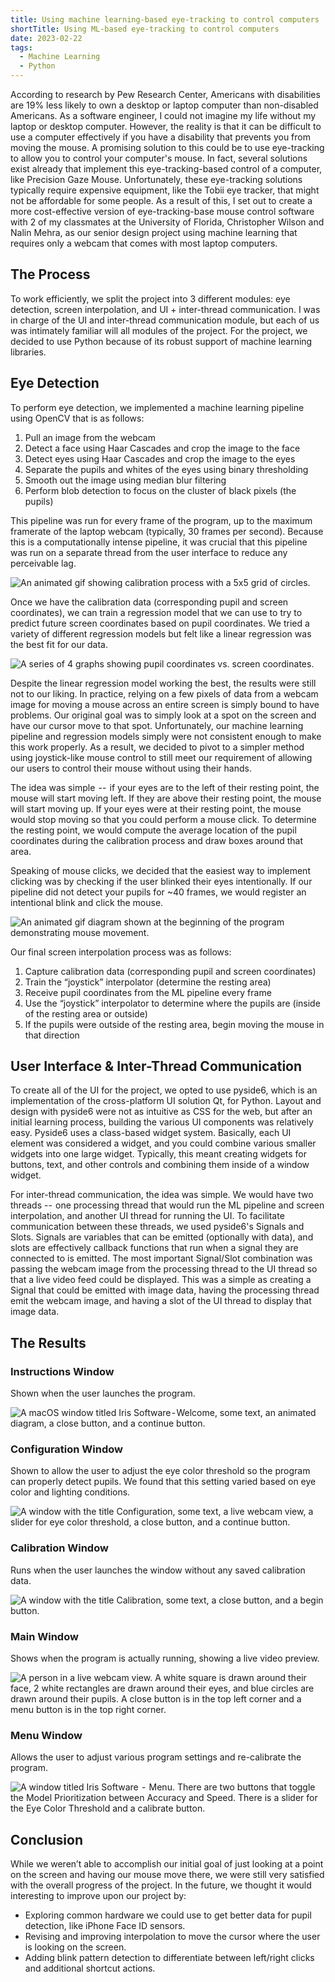 ```yaml
---
title: Using machine learning-based eye-tracking to control computers
shortTitle: Using ML-based eye-tracking to control computers
date: 2023-02-22
tags:
  - Machine Learning
  - Python
---
```


According to research by Pew Research Center, Americans with disabilities are 19% less likely to own a desktop or laptop computer than non-disabled Americans. As a software engineer, I could not imagine my life without my laptop or desktop computer. However, the reality is that it can be difficult to use a computer effectively if you have a disability that prevents you from moving the mouse. A promising solution to this could be to use eye-tracking to allow you to control your computer's mouse. In fact, several solutions exist already that implement this eye-tracking-based control of a computer, like Precision Gaze Mouse. Unfortunately, these eye-tracking solutions typically require expensive equipment, like the Tobii eye tracker, that might not be affordable for some people. As a result of this, I set out to create a more cost-effective version of eye-tracking-base mouse control software with 2 of my classmates at the University of Florida, Christopher Wilson and Nalin Mehra, as our senior design project using machine learning that requires only a webcam that comes with most laptop computers.

## The Process

To work efficiently, we split the project into 3 different modules: eye detection, screen interpolation, and UI + inter-thread communication. I was in charge of the UI and inter-thread communication module, but each of us was intimately familiar will all modules of the project. For the project, we decided to use Python because of its robust support of machine learning libraries.

## Eye Detection

To perform eye detection, we implemented a machine learning pipeline using OpenCV that is as follows:

1. Pull an image from the webcam
2. Detect a face using Haar Cascades and crop the image to the face
3. Detect eyes using Haar Cascades and crop the image to the eyes
4. Separate the pupils and whites of the eyes using binary thresholding
5. Smooth out the image using median blur filtering
6. Perform blob detection to focus on the cluster of black pixels (the pupils)

This pipeline was run for every frame of the program, up to the maximum framerate of the laptop webcam (typically, 30 frames per second). Because this is a computationally intense pipeline, it was crucial that this pipeline was run on a separate thread from the user interface to reduce any perceivable lag.

![An animated gif showing calibration process with a 5x5 grid of circles.](/images/words/001/calibration.gif)

Once we have the calibration data (corresponding pupil and screen coordinates), we can train a regression model that we can use to try to predict future screen coordinates based on pupil coordinates. We tried a variety of different regression models but felt like a linear regression was the best fit for our data.

![A series of 4 graphs showing pupil coordinates vs. screen coordinates.](/images/words/001/linear-regression.webp)

Despite the linear regression model working the best, the results were still not to our liking. In practice, relying on a few pixels of data from a webcam image for moving a mouse across an entire screen is simply bound to have problems. Our original goal was to simply look at a spot on the screen and have our cursor move to that spot. Unfortunately, our machine learning pipeline and regression models simply were not consistent enough to make this work properly. As a result, we decided to pivot to a simpler method using joystick-like mouse control to still meet our requirement of allowing our users to control their mouse without using their hands.

The idea was simple  --  if your eyes are to the left of their resting point, the mouse will start moving left. If they are above their resting point, the mouse will start moving up. If your eyes were at their resting point, the mouse would stop moving so that you could perform a mouse click. To determine the resting point, we would compute the average location of the pupil coordinates during the calibration process and draw boxes around that area.

Speaking of mouse clicks, we decided that the easiest way to implement clicking was by checking if the user blinked their eyes intentionally. If our pipeline did not detect your pupils for ~40 frames, we would register an intentional blink and click the mouse.

![An animated gif diagram shown at the beginning of the program demonstrating mouse movement.](/images/words/001/mouse-movement-diagram.gif)

Our final screen interpolation process was as follows:

1. Capture calibration data (corresponding pupil and screen coordinates)
2. Train the “joystick” interpolator (determine the resting area)
3. Receive pupil coordinates from the ML pipeline every frame
4. Use the “joystick” interpolator to determine where the pupils are (inside of the resting area or outside)
5. If the pupils were outside of the resting area, begin moving the mouse in that direction

## User Interface & Inter-Thread Communication

To create all of the UI for the project, we opted to use pyside6, which is an implementation of the cross-platform UI solution Qt, for Python. Layout and design with pyside6 were not as intuitive as CSS for the web, but after an initial learning process, building the various UI components was relatively easy. Pyside6 uses a class-based widget system. Basically, each UI element was considered a widget, and you could combine various smaller widgets into one large widget. Typically, this meant creating widgets for buttons, text, and other controls and combining them inside of a window widget.

For inter-thread communication, the idea was simple. We would have two threads --  one processing thread that would run the ML pipeline and screen interpolation, and another UI thread for running the UI. To facilitate communication between these threads, we used pyside6's Signals and Slots. Signals are variables that can be emitted (optionally with data), and slots are effectively callback functions that run when a signal they are connected to is emitted. The most important Signal/Slot combination was passing the webcam image from the processing thread to the UI thread so that a live video feed could be displayed. This was a simple as creating a Signal that could be emitted with image data, having the processing thread emit the webcam image, and having a slot of the UI thread to display that image data.

## The Results

### Instructions Window

Shown when the user launches the program.

![A macOS window titled Iris Software - Welcome, some text, an animated diagram, a close button, and a continue button.](/images/words/001/instructions-window.webp)

### Configuration Window

Shown to allow the user to adjust the eye color threshold so the program can properly detect pupils. We found that this setting varied based on eye color and lighting conditions.

![A window with the title Configuration, some text, a live webcam view, a slider for eye color threshold, a close button, and a continue button.](/images/words/001/configuration-window.webp)

### Calibration Window

Runs when the user launches the window without any saved calibration data.

![A window with the title Calibration, some text, a close button, and a begin button.](/images/words/001/calibration-window.webp)

### Main Window

Shows when the program is actually running, showing a live video preview.

![A person in a live webcam view. A white square is drawn around their face, 2 white rectangles are drawn around their eyes, and blue circles are drawn around their pupils. A close button is in the top left corner and a menu button is in the top right corner.](/images/words/001/main-window.webp)

### Menu Window

Allows the user to adjust various program settings and re-calibrate the program.

![A window titled Iris Software  -  Menu. There are two buttons that toggle the Model Prioritization between Accuracy and Speed. There is a slider for the Eye Color Threshold and a calibrate button.](/images/words/001/menu-window.webp)

## Conclusion

While we weren’t able to accomplish our initial goal of just looking at a point on the screen and having our mouse move there, we were still very satisfied with the overall progress of the project. In the future, we thought it would interesting to improve upon our project by:

- Exploring common hardware we could use to get better data for pupil detection, like iPhone Face ID sensors.
- Revising and improving interpolation to move the cursor where the user is looking on the screen.
- Adding blink pattern detection to differentiate between left/right clicks and additional shortcut actions.
